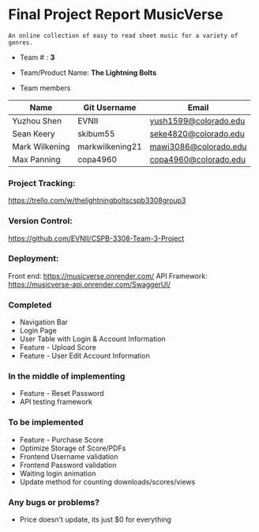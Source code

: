 # Final Project Report **MusicVerse**

	An online collection of easy to read sheet music for a variety of genres.
	
* Team # : **3**
* Team/Product Name: **The Lightning Bolts**

* Team members
  
| Name           	| Git Username    	| Email                 	|
|----------------	|-----------------	|-----------------------	|
| Yuzhou Shen    	| EVNII           	| yush1599@colorado.edu 	|
| Sean Keery     	| skibum55        	| seke4820@colorado.edu 	|
| Mark Wilkening 	| markwilkening21 	| mawi3086@colorado.edu 	|
| Max Panning    	| copa4960        	| copa4960@colorado.edu 	|

### Project Tracking: 
https://trello.com/w/thelightningboltscspb3308group3

### Version Control:
https://github.com/EVNII/CSPB-3308-Team-3-Project

### Deployment:
Front end: https://musicverse.onrender.com/
API Framework: https://musicverse-api.onrender.com/SwaggerUI/

### Completed
* Navigation Bar
* Login Page
* User Table with Login & Account Information
* Feature - Upload Score
* Feature - User Edit Account Information

### In the middle of implementing
* Feature - Reset Password
* API testing framework

### To be implemented
* Feature - Purchase Score
* Optimize Storage of Score/PDFs
* Frontend Username validation
* Frontend Password validation
* Waiting login animation
* Update method for counting downloads/scores/views

### Any bugs or problems?
* Price doesn't update, its just $0 for everything

